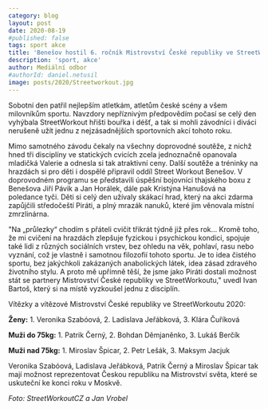 ```yaml
---
category: blog
layout: post
date: 2020-08-19
#published: false
tags: sport akce
title: 'Benešov hostil 6. ročník Mistrovství České republiky ve StreetWorkoutu'
description: 'sport, akce'
author: Mediální odbor
#authorId: daniel.netusil
image: posts/2020/Streetworkout.jpg
---
```


Sobotní den patřil nejlepším atletkám, atletům české scény a všem milovníkům sportu. Navzdory nepříznivým předpovědím počasí se celý den vyhýbala StreetWorkout hřišti bouřka i déšť, a tak si mohli závodníci i diváci nerušeně užít jednu z nejzásadnějších sportovních akcí tohoto roku.

Mimo samotného závodu čekaly na všechny doprovodné soutěže, z nichž hned tři disciplíny ve statických cvicích zcela jednoznačně opanovala mladičká Valerie a odnesla si tak atraktivní ceny. Další soutěže a tréninky na hrazdách si pro děti i dospělé připravil oddíl Street Workout Benešov. V doprovodném programu se představili úspěšní bojovníci thajského boxu z Benešova Jiří Pávik a Jan Horálek, dále pak Kristýna Hanušová na poledance tyči. Děti si celý den užívaly skákací hrad, který na akci zdarma zapůjčili středočeští Piráti, a plný mrazák nanuků, které jim věnovala místní zmrzlinárna.

"Na „průlezky“ chodím s přáteli cvičit třikrát týdně již přes rok… Kromě toho, že mi cvičení na hrazdách zlepšuje fyzickou i psychickou kondici, spojuje také lidi z různých sociálních vrstev, bez ohledu na věk, pohlaví, rasu nebo vyznání, což je vlastně i samotnou filozofií tohoto sportu. Je to idea čistého sportu, bez jakýchkoli zakázaných anabolických látek, idea zásad zdravého životního stylu. A proto mě upřímně těší, že jsme jako Piráti dostali možnost stát se partnery Mistrovství České republiky ve StreetWorkoutu," uvedl Ivan Bartoš, který si na místě vyzkoušel jednu z disciplín.

Vítězky a vítězové Mistrovství České republiky ve StreetWorkoutu 2020:

**Ženy:** 1. Veronika Szabóová, 2. Ladislava Jeřábková, 3. Klára Čuříková

**Muži do 75kg:** 1. Patrik Černý, 2. Bohdan Děmjaněnko, 3. Lukáš Berčík

**Muži nad 75kg:** 1. Miroslav Špicar, 2. Petr Lešák, 3. Maksym Jacjuk

Veronika Szabóová, Ladislava Jeřábková, Patrik Černý a Miroslav Špicar tak mají možnost reprezentovat Českou republiku na Mistrovství světa, které se uskuteční ke konci roku v Moskvě.

*Foto: StreetWorkoutCZ a Jan Vrobel*

